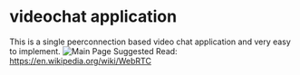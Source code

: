 # videochat application
This is a single peerconnection based video chat application and very easy to implement.
![Main Page](https://firebasestorage.googleapis.com/v0/b/facebook-ad20e.appspot.com/o/image.jpg?alt=media&token=14c30432-0e05-48c9-820e-2d3322c14104)
Suggested Read: https://en.wikipedia.org/wiki/WebRTC
